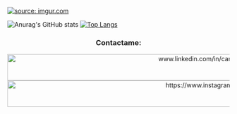 
<a href="https://imgur.com/Bzo5wTV"><img src="https://i.imgur.com/Bzo5wTV.gif" title="source: imgur.com" /></a>

![Anurag's GitHub stats](https://github-readme-stats.vercel.app/api?username=carlafaes&show_icons=true&theme=radical)
[![Top Langs](https://github-readme-stats.vercel.app/api/top-langs/?username=carlafaes&layout=compact&theme=radical&langs_count=8)](https://github.com/anuraghazra/github-readme-stats)





<h3 align="center">Contactame:</h3>
<p align="center">
<a href="https://www.linkedin.com/in/carla-faes/" target="blank"><img align="center" src="https://raw.githubusercontent.com/rahuldkjain/github-profile-readme-generator/master/src/images/icons/Social/linked-in-alt.svg" alt="www.linkedin.com/in/carla-faes-678454216" height="60" width="960" /></a>
<a href="https://instagram.com/https://www.instagram.com/carlagfaes" target="blank"><img align="center" src="https://raw.githubusercontent.com/rahuldkjain/github-profile-readme-generator/master/src/images/icons/Social/instagram.svg" alt="https://www.instagram.com/carlagfaes" height="60" width="960" /></a>
</p>




